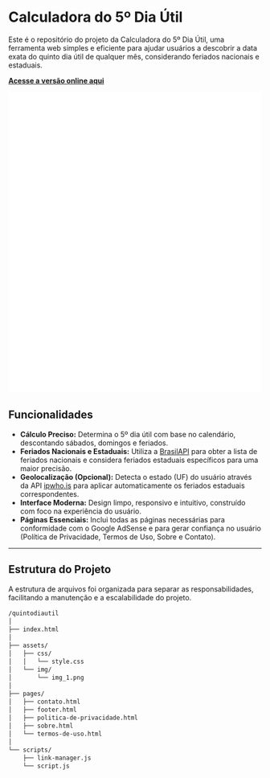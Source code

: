 # Calculadora do 5º Dia Útil

Este é o repositório do projeto da Calculadora do 5º Dia Útil, uma ferramenta web simples e eficiente para ajudar usuários a descobrir a data exata do quinto dia útil de qualquer mês, considerando feriados nacionais e estaduais.

**[Acesse a versão online aqui](https://profadevairvitorio.github.io/quintodiautil/)**

![Screenshot do Projeto](assets/img/img_1.png)

## Funcionalidades

- **Cálculo Preciso:** Determina o 5º dia útil com base no calendário, descontando sábados, domingos e feriados.
- **Feriados Nacionais e Estaduais:** Utiliza a [BrasilAPI](https://brasilapi.com.br/) para obter a lista de feriados nacionais e considera feriados estaduais específicos para uma maior precisão.
- **Geolocalização (Opcional):** Detecta o estado (UF) do usuário através da API [ipwho.is](https://ipwho.is/) para aplicar automaticamente os feriados estaduais correspondentes.
- **Interface Moderna:** Design limpo, responsivo e intuitivo, construído com foco na experiência do usuário.
- **Páginas Essenciais:** Inclui todas as páginas necessárias para conformidade com o Google AdSense e para gerar confiança no usuário (Política de Privacidade, Termos de Uso, Sobre e Contato).

---

## Estrutura do Projeto

A estrutura de arquivos foi organizada para separar as responsabilidades, facilitando a manutenção e a escalabilidade do projeto.

```
/quintodiautil
│
├── index.html
│
├── assets/
│   ├── css/
│   │   └── style.css
│   └── img/
│       └── img_1.png
│
├── pages/
│   ├── contato.html
│   ├── footer.html
│   ├── politica-de-privacidade.html
│   ├── sobre.html
│   └── termos-de-uso.html
│
└── scripts/
    ├── link-manager.js
    └── script.js

```